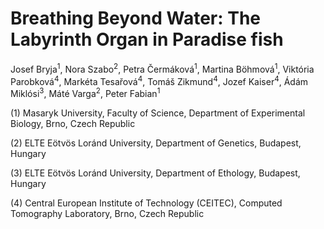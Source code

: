 # Breathing Beyond Water: The Labyrinth Organ in Paradise fish
Josef Bryja<sup>1</sup>, Nora Szabo<sup>2</sup>, Petra Čermáková<sup>1</sup>, Martina Böhmová<sup>1</sup>, Viktória Parobková<sup>4</sup>, Markéta Tesařová<sup>4</sup>, Tomáš Zikmund<sup>4</sup>, Jozef Kaiser<sup>4</sup>, Ádám Miklósi<sup>3</sup>, Máté Varga<sup>2</sup>, Peter Fabian<sup>1</sup>

(1) Masaryk University, Faculty of Science, Department of Experimental Biology, Brno, Czech Republic

(2) ELTE Eötvös Loránd University, Department of Genetics, Budapest, Hungary

(3) ELTE Eötvös Loránd University, Department of Ethology, Budapest, Hungary

(4) Central European Institute of Technology (CEITEC), Computed Tomography Laboratory, Brno, Czech Republic
